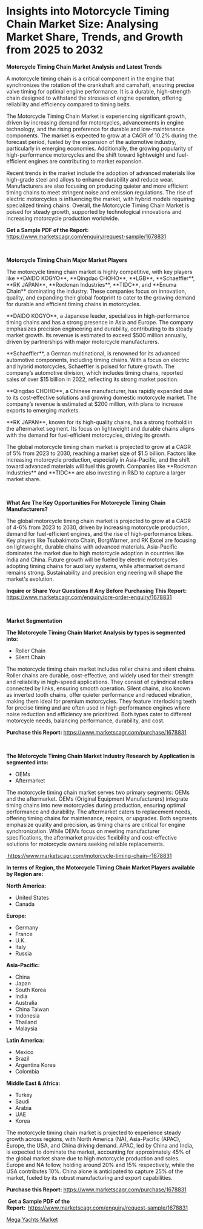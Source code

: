 <p><h1>Insights into Motorcycle Timing Chain Market Size: Analysing Market Share, Trends, and Growth from 2025 to 2032</h1></p><p><strong>Motorcycle Timing Chain Market Analysis and Latest Trends</strong></p>
<p><p>A motorcycle timing chain is a critical component in the engine that synchronizes the rotation of the crankshaft and camshaft, ensuring precise valve timing for optimal engine performance. It is a durable, high-strength chain designed to withstand the stresses of engine operation, offering reliability and efficiency compared to timing belts.</p><p>The Motorcycle Timing Chain Market is experiencing significant growth, driven by increasing demand for motorcycles, advancements in engine technology, and the rising preference for durable and low-maintenance components. The market is expected to grow at a CAGR of 10.2% during the forecast period, fueled by the expansion of the automotive industry, particularly in emerging economies. Additionally, the growing popularity of high-performance motorcycles and the shift toward lightweight and fuel-efficient engines are contributing to market expansion.</p><p>Recent trends in the market include the adoption of advanced materials like high-grade steel and alloys to enhance durability and reduce wear. Manufacturers are also focusing on producing quieter and more efficient timing chains to meet stringent noise and emission regulations. The rise of electric motorcycles is influencing the market, with hybrid models requiring specialized timing chains. Overall, the Motorcycle Timing Chain Market is poised for steady growth, supported by technological innovations and increasing motorcycle production worldwide.</p></p>
<p><strong>Get a Sample PDF of the Report:&nbsp;</strong> <a href="https://www.marketscagr.com/enquiry/request-sample/1678831?utm_campaign=1889&utm_medium=2&utm_source=Github&utm_content=ia&utm_term=22012025&utm_id=motorcycle-timing-chain">https://www.marketscagr.com/enquiry/request-sample/1678831</a></p>
<p>&nbsp;</p>
<p><strong>Motorcycle Timing Chain Major Market Players</strong></p>
<p><p>The motorcycle timing chain market is highly competitive, with key players like **DAIDO KOGYO**, **Qingdao CHOHO**, **LGB**, **Schaeffler**, **RK JAPAN**, **Rockman Industries**, **TIDC**, and **Enuma Chain** dominating the industry. These companies focus on innovation, quality, and expanding their global footprint to cater to the growing demand for durable and efficient timing chains in motorcycles.</p><p>**DAIDO KOGYO**, a Japanese leader, specializes in high-performance timing chains and has a strong presence in Asia and Europe. The company emphasizes precision engineering and durability, contributing to its steady market growth. Its revenue is estimated to exceed $500 million annually, driven by partnerships with major motorcycle manufacturers.</p><p>**Schaeffler**, a German multinational, is renowned for its advanced automotive components, including timing chains. With a focus on electric and hybrid motorcycles, Schaeffler is poised for future growth. The company’s automotive division, which includes timing chains, reported sales of over $15 billion in 2022, reflecting its strong market position.</p><p>**Qingdao CHOHO**, a Chinese manufacturer, has rapidly expanded due to its cost-effective solutions and growing domestic motorcycle market. The company’s revenue is estimated at $200 million, with plans to increase exports to emerging markets.</p><p>**RK JAPAN**, known for its high-quality chains, has a strong foothold in the aftermarket segment. Its focus on lightweight and durable chains aligns with the demand for fuel-efficient motorcycles, driving its growth.</p><p>The global motorcycle timing chain market is projected to grow at a CAGR of 5% from 2023 to 2030, reaching a market size of $1.5 billion. Factors like increasing motorcycle production, especially in Asia-Pacific, and the shift toward advanced materials will fuel this growth. Companies like **Rockman Industries** and **TIDC** are also investing in R&D to capture a larger market share.</p></p>
<p>&nbsp;</p>
<p><strong>What Are The Key Opportunities For Motorcycle Timing Chain Manufacturers?</strong></p>
<p><p>The global motorcycle timing chain market is projected to grow at a CAGR of 4-6% from 2023 to 2030, driven by increasing motorcycle production, demand for fuel-efficient engines, and the rise of high-performance bikes. Key players like Tsubakimoto Chain, BorgWarner, and RK Excel are focusing on lightweight, durable chains with advanced materials. Asia-Pacific dominates the market due to high motorcycle adoption in countries like India and China. Future growth will be fueled by electric motorcycles adopting timing chains for auxiliary systems, while aftermarket demand remains strong. Sustainability and precision engineering will shape the market's evolution.</p></p>
<p><strong>Inquire or Share Your Questions If Any Before Purchasing This Report:</strong> <a href="https://www.marketscagr.com/enquiry/pre-order-enquiry/1678831?utm_campaign=1889&utm_medium=2&utm_source=Github&utm_content=ia&utm_term=22012025&utm_id=motorcycle-timing-chain">https://www.marketscagr.com/enquiry/pre-order-enquiry/1678831</a></p>
<p>&nbsp;</p>
<p><strong>Market Segmentation</strong></p>
<p><strong>The Motorcycle Timing Chain Market Analysis by types is segmented into:</strong></p>
<p><ul><li>Roller Chain</li><li>Silent Chain</li></ul></p>
<p><p>The motorcycle timing chain market includes roller chains and silent chains. Roller chains are durable, cost-effective, and widely used for their strength and reliability in high-speed applications. They consist of cylindrical rollers connected by links, ensuring smooth operation. Silent chains, also known as inverted tooth chains, offer quieter performance and reduced vibration, making them ideal for premium motorcycles. They feature interlocking teeth for precise timing and are often used in high-performance engines where noise reduction and efficiency are prioritized. Both types cater to different motorcycle needs, balancing performance, durability, and cost.</p></p>
<p><strong>Purchase this Report:&nbsp;</strong><a href="https://www.marketscagr.com/purchase/1678831?utm_campaign=1889&utm_medium=2&utm_source=Github&utm_content=ia&utm_term=22012025&utm_id=motorcycle-timing-chain">https://www.marketscagr.com/purchase/1678831</a></p>
<p>&nbsp;</p>
<p><strong>The Motorcycle Timing Chain Market Industry Research by Application is segmented into:</strong></p>
<p><ul><li>OEMs</li><li>Aftermarket</li></ul></p>
<p><p>The motorcycle timing chain market serves two primary segments: OEMs and the aftermarket. OEMs (Original Equipment Manufacturers) integrate timing chains into new motorcycles during production, ensuring optimal performance and durability. The aftermarket caters to replacement needs, offering timing chains for maintenance, repairs, or upgrades. Both segments emphasize quality and precision, as timing chains are critical for engine synchronization. While OEMs focus on meeting manufacturer specifications, the aftermarket provides flexibility and cost-effective solutions for motorcycle owners seeking reliable replacements.</p></p>
<p><a href="https://www.marketscagr.com/motorcycle-timing-chain-r1678831?utm_campaign=1889&utm_medium=2&utm_source=Github&utm_content=ia&utm_term=22012025&utm_id=motorcycle-timing-chain">&nbsp;https://www.marketscagr.com/motorcycle-timing-chain-r1678831</a></p>
<p><strong>In terms of Region, the Motorcycle Timing Chain Market Players available by Region are:</strong></p>
<p>
    <p> <strong> North America: </strong>
        <ul>
            <li>United States</li>
            <li>Canada</li>
        </ul>
        </p> 
    <p> <strong> Europe: </strong>
        <ul>
            <li>Germany</li>
            <li>France</li>
            <li>U.K.</li>
            <li>Italy</li>
            <li>Russia</li>
        </ul>
        </p> 
    <p> <strong> Asia-Pacific: </strong>
        <ul>
            <li>China</li>
            <li>Japan</li>
            <li>South Korea</li>
            <li>India</li>
            <li>Australia</li>
            <li>China Taiwan</li>
            <li>Indonesia</li>
            <li>Thailand</li>
            <li>Malaysia</li>
        </ul>
        </p> 
    <p> <strong> Latin America: </strong>
        <ul>
            <li>Mexico</li>
            <li>Brazil</li>
            <li>Argentina Korea</li>
            <li>Colombia</li>
        </ul>
        </p> 
    <p> <strong> Middle East & Africa: </strong>
        <ul>
            <li>Turkey</li>
            <li>Saudi</li>
            <li>Arabia</li>
            <li>UAE</li>
            <li>Korea</li>
        </ul>
    </p>
    </p>
<p><p>The motorcycle timing chain market is projected to experience steady growth across regions, with North America (NA), Asia-Pacific (APAC), Europe, the USA, and China driving demand. APAC, led by China and India, is expected to dominate the market, accounting for approximately 45% of the global market share due to high motorcycle production and sales. Europe and NA follow, holding around 20% and 15% respectively, while the USA contributes 10%. China alone is anticipated to capture 25% of the market, fueled by its robust manufacturing and export capabilities.</p></p>
<p><strong>Purchase this Report: </strong><a href="https://www.marketscagr.com/purchase/1678831?utm_campaign=1889&utm_medium=2&utm_source=Github&utm_content=ia&utm_term=22012025&utm_id=motorcycle-timing-chain">https://www.marketscagr.com/purchase/1678831</a></p>
<p>&nbsp;<strong>Get a Sample PDF of the Report:&nbsp;&nbsp;</strong><a href="https://www.marketscagr.com/enquiry/request-sample/1678831?utm_campaign=1889&utm_medium=2&utm_source=Github&utm_content=ia&utm_term=22012025&utm_id=motorcycle-timing-chain">https://www.marketscagr.com/enquiry/request-sample/1678831</a></p>
<p><strong></strong></p>
<p><p><a href="https://github.com/prosalinda88/Market-Research-Report-List-7/blob/main/mega-yachts-market.md?utm_campaign=1889&utm_medium=2&utm_source=Github&utm_content=ia&utm_term=22012025&utm_id=motorcycle-timing-chain">Mega Yachts Market</a></p></p>